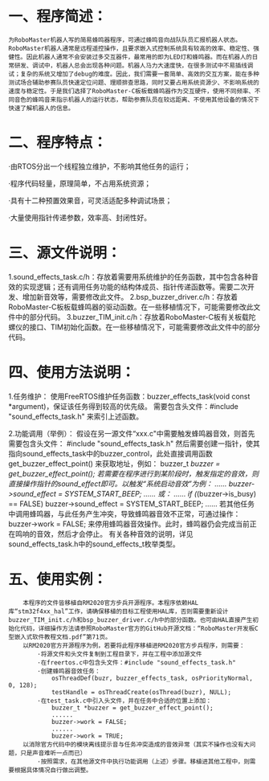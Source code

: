 # 一、程序简述：
	为RoboMaster机器人写的简易蜂鸣器程序，可通过蜂鸣音向战队队员汇报机器人状态。
	RoboMaster机器人通常是远程遥控操作，且要求嵌入式控制系统具有较高的效率、稳定性、强健性。因此机器人通常不会安装过多交互器件，最常用的即为LED灯和蜂鸣器。而在机器人的日常研发、调试中，机器人总会出现各种问题。机器人马力大速度快，在很多测试中不易插线调试；复杂的系统又增加了debug的难度。因此，我们需要一套简单、高效的交互方案，能在多种测试场合辅助参赛队员快速定位问题、理顺排查思路，同时又要占用系统资源少、不影响系统的速度与稳定性。于是我们选择了RoboMaster-C板板载蜂鸣器作为交互硬件，使用不同频率、不同音色的蜂鸣音来指示机器人的运行状态，帮助参赛队员在较远距离、不使用其他设备的情况下快速了解机器人的信息。

# 二、程序特点：
  ·由RTOS分出一个线程独立维护，不影响其他任务的运行；
  
  ·程序代码轻量，原理简单，不占用系统资源；
  
  ·具有十二种预置效果音，可灵活适配多种调试场景；
  
  ·大量使用指针传递参数，效率高、封闭性好。
  
  
# 三、源文件说明：
  1.sound_effects_task.c/h：存放着需要用系统维护的任务函数，其中包含各种音效的实现逻辑；还有调用任务功能的结构体成员、指针传递函数等。需要二次开发、增加新音效等，需要修改此文件。
  2.bsp_buzzer_driver.c/h：存放着RoboMaster-C板板载蜂鸣器的驱动函数。在一些移植情况下，可能需要修改此文件中的部分代码。
  3.buzzer_TIM_init.c/h：存放着RoboMaster-C板有关板载陀螺仪的接口、TIM初始化函数。在一些移植情况下，可能需要修改此文件中的部分代码。
  
# 四、使用方法说明：
  1.任务维护：
		使用FreeRTOS维护任务函数：buzzer_effects_task(void const *argument)，保证该任务得到较高的优先级。
		需要包含头文件：#include "sound_effects_task.h" 来索引上述函数。

  2.功能调用（举例）：
		假设在另一源文件“xxx.c"中需要触发蜂鸣器音效，则首先需要包含头文件：
			#include "sound_effects_task.h"
		然后需要创建一指针，使其指向sound_effects_task中的buzzer_control，此处直接调用函数 get_buzzer_effect_point() 来获取地址，例如：
			buzzer_t *buzzer = get_buzzer_effect_point();
	  若需要在程序进行到某阶段时，触发指定的音效，则直接操作指针的sound_effect即可。以触发“系统启动音效”为例：
			......
			buzzer->sound_effect = SYSTEM_START_BEEP;
			......
		或：
			......
			if (*(buzzer->is_busy) == FALSE)
				buzzer->sound_effect = SYSTEM_START_BEEP;
			......
		若其他任务中调用蜂鸣器，与此任务产生冲突，导致蜂鸣器音效不正常，可通过操作：
			buzzer->work = FALSE;
		来停用蜂鸣器音效操作。此时，蜂鸣器仍会完成当前正在鸣响的音效，然后才会停止。
		有关各种音效的说明，详见sound_effects_task.h中的sound_effects_t枚举类型。
    
# 五、使用实例：
		本程序的文件皆移植自RM2020官方步兵开源程序。本程序依赖HAL库“stm32f4xx_hal”工作，请确保移植的目标工程使用HAL库，否则需要重新设计buzzer_TIM_init.c/h和bsp_buzzer_driver.c/h中的部分函数。也可由HAL直接产生初始化代码，详细操作方法请参照RoboMaster官方的GitHub开源文档：“RoboMaster开发板C型嵌入式软件教程文档.pdf”第71页。
		以RM2020官方开源程序为例，若要将此程序移植进RM2020官方步兵程序，则需要：
			·将源文件和头文件复制到工程目录下，并在工程中添加源文件
			·在freertos.c中包含头文件：#include "sound_effects_task.h"
			·创建蜂鸣器音效任务：
				osThreadDef(buzr, buzzer_effects_task, osPriorityNormal, 0, 128);
				testHandle = osThreadCreate(osThread(buzr), NULL);
			·在test_task.c中引入头文件，并在任务中合适的位置上添加：
				buzzer_t *buzzer = get_buzzer_effect_point();
				......
				buzzer->work = FALSE;
				......
				buzzer->work = TRUE;
        以消除官方代码中的模块离线提示音与任务冲突造成的音效异常（其实不操作也没有大问题，只是声音难听一点而已）
			·按照需求，在其他源文件中执行功能调用（上述）步骤。移植进其他工程中，则需要根据具体情况自行做出调整。

